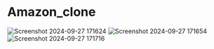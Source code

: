 # Amazon_clone
![Screenshot 2024-09-27 171624](https://github.com/user-attachments/assets/b180df49-58a8-4404-87fe-28169c6a2ddb)
![Screenshot 2024-09-27 171654](https://github.com/user-attachments/assets/0078f49d-a308-4b75-8fd2-537cea50651c)
![Screenshot 2024-09-27 171716](https://github.com/user-attachments/assets/b1d6538c-51da-4d1f-b6cf-a60e16e1051c)
